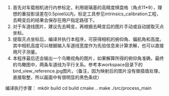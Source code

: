 1. 首先对车载相机进行内参标定，利用玻璃基的高精度棋盘格（角点11*9），理想的重投影误差在0.5pixel以内，标定工具参见intrinsics_calibration工程，去畸变后的结果会保存在用户指定路径下。
2. 对于车道线图片，建议先去畸变，再根据去畸变后的图片手动或自动提取灭点坐标。
3. 提取灭点坐标后，编译并执行本程序，可获得相机的俯仰角、偏航角和高度。其中相机高度可以根据输入车道线宽度作为先验信息来计算求解，也可以直接用尺子测量。
4. 本程序最后还会输出一个鸟瞰视角的图片，如果解算所得的俯仰角准确，最终的鸟瞰图中，两条车道线为平行关系。参考本workspace目录下的bird_view_reference.jpg图片。（备注，因为映射后的图片没有做插值处理，直接取整，所以画面中有很明显的黑色条纹）


编译执行步骤：
mkdir build
cd build
cmake ..
make
./src/process_main
